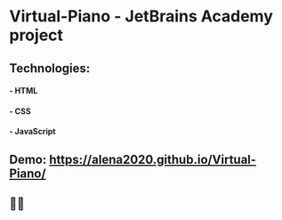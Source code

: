 # Virtual-Piano - JetBrains Academy project

## Technologies:
#### - HTML
#### - CSS 
#### - JavaScript

## Demo: https://alena2020.github.io/Virtual-Piano/

## 🎹🎼 
